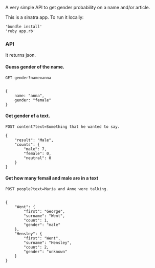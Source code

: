 A very simple API to get gender probability on a name and/or article. 


This is a sinatra app. To run it locally:


    'bundle install'
    'ruby app.rb'

### API

It returns json.

#### Guess gender of the name.

    GET gender?name=anna


    {
        name: "anna",
        gender: "female"
    }

#### Get gender of a text.

    POST content?text=Something that he wanted to say.

    {
        "result": "Male",
        "counts": {
            "male": 7,
            "female": 0,
            "neutral": 0
        }
    }

#### Get how many femail and male are in a text

    POST people?text=Maria and Anne were talking.


    {
        "Went": {
            "first": "George",
            "surname": "Went",
            "count": 1,
            "gender": "male"
        },
        "Hensley": {
            "first": "Went",
            "surname": "Hensley",
            "count": 2,
            "gender": "unknown"
        }
    }
